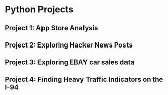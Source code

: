 # Python Projects

## Project 1: App Store Analysis

## Project 2: Exploring Hacker News Posts

## Project 3: Exploring EBAY car sales data

## Project 4: Finding Heavy Traffic Indicators on the I-94
